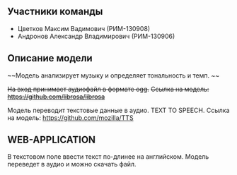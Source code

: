 ## Участники команды

* Цветков Максим Вадимович (РИМ-130908)
* Андронов Александр Владимирович (РИМ-130906)

## Описание модели

~~Модель анализирует музыку и определяет тональность и темп. ~~

~~На вход принимает аудиофайл в формате ogg.~~
~~Ссылка на модель: https://github.com/librosa/librosa~~

Модель переводит текстовые данные в аудио. TEXT TO SPEECH.
Ссылка на модель: https://github.com/mozilla/TTS

## WEB-APPLICATION

В текстовом поле ввести текст по-длинее на английском. Модель переведет в аудио и можно скачать файл.